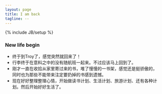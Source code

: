 ```yaml
---
layout: page
title: I am back
tagline: --
---
```

{% include JB/setup %}

### New life begin

- 终于到Troy了，感觉突然就回来了！
- 行李终于在意料之中的没有随航班一起来。不过应该马上回到了。
- 刚才一直在收拾从家里寄过来的书，堆了慢慢的一书架，感觉还是挺骄傲的，同时也为那些不能带来注定要扔掉的书感到遗憾。
- 现在好好整理整理心情，开始做读书计划、生活计划、旅游计划、还有各种计划。然后开始好好生活了。

